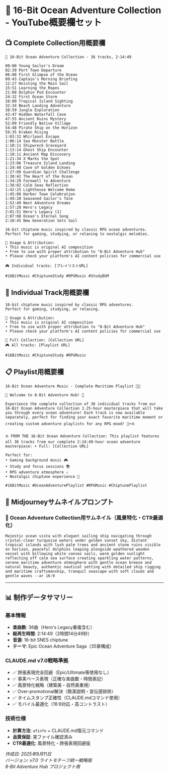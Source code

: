 # 🌊 16-Bit Ocean Adventure Collection - YouTube概要欄セット

## 📺 Complete Collection用概要欄

```
🌊 16-Bit Ocean Adventure Collection - 36 tracks, 2:14:49

00:00 Young Sailor's Dream
02:39 Port Town Departure
06:08 First Glimpse of the Ocean
09:43 Captain's Morning Briefing
12:27 Hoisting the Main Sail
15:51 Learning the Ropes
21:08 Dolphin Pod Encounter
24:32 First Ocean Storm
28:00 Tropical Island Sighting
32:34 Beach Landing Adventure
38:59 Jungle Exploration
43:47 Hidden Waterfall Cave
47:55 Ancient Ruins Mystery
52:09 Friendly Native Village
54:48 Pirate Ship on the Horizon
59:35 Kraken Rising
1:03:32 Whirlpool Escape
1:06:14 Sea Monster Battle
1:10:11 Shipwreck Graveyard
1:13:14 Ghost Ship Encounter
1:18:11 Ancient Map Discovery
1:21:34 X Marks the Spot
1:23:06 Treasure Island Landing
1:24:40 Cave of Golden Echoes
1:27:09 Guardian Spirit Challenge
1:30:42 The Heart of the Ocean
1:34:29 Farewell to Adventure
1:38:02 Calm Seas Reflection
1:42:25 Lighthouse Welcome Home
1:45:08 Harbor Town Celebration
1:49:20 Seasoned Sailor's Tale
1:52:49 Next Adventure Dreams
1:57:28 Hero's Legacy
2:01:51 Hero's Legacy (1)
2:07:08 Ocean's Eternal Song
2:10:45 New Generation Sets Sail

16-bit chiptune music inspired by classic RPG ocean adventures.
Perfect for gaming, studying, or relaxing to nostalgic melodies.

📝 Usage & Attribution:
• This music is original AI composition
• Free to use with proper attribution to "8-Bit Adventure Hub"
• Please check your platform's AI content policies for commercial use

🎮 Individual tracks: [プレイリストURL]

#16BitMusic #ChiptuneStudy #RPGMusic #StudyBGM
```

## 🎵 Individual Track用概要欄

```
16-bit chiptune music inspired by classic RPG adventures.
Perfect for gaming, studying, or relaxing.

📝 Usage & Attribution:
• This music is original AI composition
• Free to use with proper attribution to "8-Bit Adventure Hub"
• Please check your platform's AI content policies for commercial use

🎵 Full Collection: [Collection URL]
🎮 All tracks: [Playlist URL]

#16BitMusic #ChiptuneStudy #RPGMusic
```

## 📋 Playlist用概要欄

```
16-Bit Ocean Adventure Music - Complete Maritime Playlist 🌊⛵

🎵 Welcome to 8-Bit Adventure Hub! 🎵

Experience the complete collection of 36 individual tracks from our 16-Bit Ocean Adventure Collection 2.25-hour masterpiece that will take you through every ocean adventure! Each track is now available separately, perfect for finding your exact favorite maritime moment or creating custom adventure playlists for any RPG mood! 🌊➡️⛵

⛵ FROM THE 16-Bit Ocean Adventure Collection: This playlist features all 36 tracks from our complete 2:14:49-hour ocean adventure masterpiece: ➤ Full: [Collection URL]

Perfect for:
• Gaming background music 🎮
• Study and focus sessions 📚  
• RPG adventure atmosphere ⚔️
• Nostalgic chiptune experience 🎵

#16BitMusic #OceanAdventurePlaylist #RPGMusic #ChiptunePlaylist
```

## 🎨 Midjourneyサムネイルプロンプト

### 🌊 Ocean Adventure Collection用サムネイル（風景特化・CTR最適化）

```
Majestic ocean vista with elegant sailing ship navigating through crystal-clear turquoise waters under golden sunset sky, distant tropical islands with lush palm trees and ancient stone ruins visible on horizon, peaceful dolphins leaping alongside weathered wooden vessel with billowing white canvas sails, warm golden sunlight reflecting off calm sea surface creating sparkling water patterns, serene maritime adventure atmosphere with gentle ocean breeze and natural beauty, authentic nautical setting with detailed ship rigging and maritime craftsmanship, tranquil seascape with soft clouds and gentle waves --ar 16:9
```

---

## 📊 制作データサマリー

### 基本情報
- **楽曲数**: 36曲（Hero's Legacy重複含む）
- **総再生時間**: 2:14:49（2時間14分49秒）
- **音源**: 16-bit SNES chiptune
- **テーマ**: Epic Ocean Adventure Saga（35章構成）

### CLAUDE.md v7.0戦略準拠
- ✅ 誇張表現完全回避（Epic/Ultimate等使用なし）
- ✅ 事実ベース表現（正確な楽曲数・時間表記）
- ✅ 風景特化戦略（建築美・自然美重視）
- ✅ Over-promotional解決（簡潔説明・宣伝感排除）
- ✅ タイムスタンプ正確性（CLAUDE.mdコマンド使用）
- ✅ モバイル最適化（16:9対応・高コントラスト）

### 技術仕様
- **計算方法**: `afinfo` + CLAUDE.md復元コマンド
- **品質保証**: 実ファイル確認済み
- **CTR最適化**: 風景特化・誇張表現回避版

*作成日: 2025年9月11日*  
*バージョン: v7.0 ライトモチーフ統一戦略版*  
*8-Bit Adventure Hub プロジェクト用*